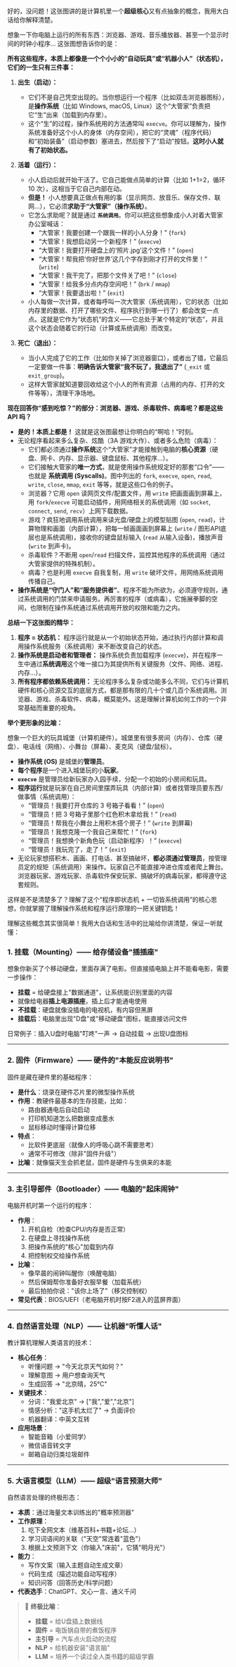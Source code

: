 好的，没问题！这张图讲的是计算机里一个**超级核心**又有点抽象的概念，我用大白话给你解释清楚。

想象一下你电脑上运行的所有东西：浏览器、游戏、音乐播放器、甚至一个显示时间的时钟小程序... 这张图想告诉你的是：

**所有这些程序，本质上都像是一个个小小的“自动玩具”或“机器小人”（状态机），它们的一生只有三件事：**

1.  **出生（启动）：**
    *   它们不是自己凭空出现的。当你想运行一个程序（比如双击浏览器图标），是**操作系统**（比如 Windows, macOS, Linux）这个“大管家”负责把它“生”出来（加载到内存里）。
    *   这个“生”的过程，操作系统用的方法通常叫 `execve`。你可以理解为，操作系统准备好这个小人的身体（内存空间），把它的“灵魂”（程序代码）和“初始装备”（启动参数）塞进去，然后按下了“启动”按钮。**这时小人就有了初始状态。**

2.  **活着（运行）：**
    *   小人启动后就开始干活了。它自己能做点简单的计算（比如 1+1=2，循环 10 次），这相当于它自己内部在动。
    *   **但是！** 小人想要真正做点有用的事（显示网页、放音乐、保存文件、联网...），它必须**求助于“大管家”（操作系统）**。
    *   它怎么求助呢？就是通过 **`系统调用`**。你可以把这些想象成小人对着大管家办公室喊话：
        *   “大管家！我要创建一个跟我一样的小人分身！” (`fork`)
        *   “大管家！我想启动另一个新程序！” (`execve`)
        *   “大管家！我要打开硬盘上的‘照片.jpg’这个文件！” (`open`)
        *   “大管家！帮我把‘你好世界’这几个字存到刚才打开的文件里！” (`write`)
        *   “大管家！我干完了，把那个文件关了吧！” (`close`)
        *   “大管家！给我多分点内存空间吧！” (`brk` / `mmap`)
        *   “大管家！我要退出啦！” (`exit`)
    *   小人每做一次计算，或者每呼叫一次大管家（系统调用），它的状态（比如内存里的数据、打开了哪些文件、程序执行到哪一行了）都会改变一点点。这就是它作为“状态机”的含义——它总处于某个特定的“状态”，并且这个状态会随着它的行动（计算或系统调用）而改变。

3.  **死亡（退出）：**
    *   当小人完成了它的工作（比如你关掉了浏览器窗口），或者出了错，它最后一定要做一件事：**明确告诉大管家“我不玩了，我退出了”** (`_exit` 或 `exit_group`)。
    *   这样大管家就知道要回收给这个小人的所有资源（占用的内存、打开的文件等等），清理干净场地。

**现在回答你“感到吃惊？”的部分：浏览器、游戏、杀毒软件、病毒呢？都是这些 API 吗？**

*   **是的！本质上都是！** 这就是这张图最想让你明白的“啊哈！”时刻。
*   无论程序看起来多么复杂、炫酷（3A 游戏大作）、或者多么危险（病毒）：
    *   它们都必须通过**操作系统**这个“大管家”才能接触到电脑的**核心资源**（硬盘、网卡、内存、显示器、键盘鼠标、其他程序...）。
    *   它们接触大管家的**唯一方式**，就是使用操作系统规定好的那套“口令”——也就是 **系统调用 (Syscalls)**。图中列出的 `fork`, `execve`, `open`, `read`, `write`, `close`, `mmap`, `exit` 等等，就是这些口令的例子。
    *   浏览器？它用 `open` 读网页文件/配置文件，用 `write` 把画面画到屏幕上，用 `fork`/`execve` 可能启动插件，用网络相关的系统调用（如 `socket`, `connect`, `send`, `recv`）上网下载数据。
    *   游戏？疯狂地调用系统调用来读光盘/硬盘上的模型贴图 (`open`, `read`)，计算物理和画面（内部计算），把每一帧画面画到屏幕上 (`write` / 图形API底层也是系统调用)，接收你的键盘鼠标输入 (`read` 从输入设备)，播放声音 (`write` 到声卡)。
    *   杀毒软件？不断用 `open`/`read` 扫描文件，监控其他程序的系统调用（通过大管家提供的特殊机制）。
    *   病毒？也是利用 `execve` 自我复制，用 `write` 破坏文件，用网络系统调用传播自己。
*   **操作系统是“守门人”和“服务提供者”**。程序不能为所欲为，必须遵守规则，通过系统调用的门禁来申请服务。再厉害的程序（或病毒），它施展拳脚的空间，也限制在操作系统通过系统调用开放的权限和能力之内。

**总结一下这张图的精华：**

1.  **程序 = 状态机：** 程序运行就是从一个初始状态开始，通过执行内部计算和调用操作系统服务（系统调用）来不断改变自己的状态。
2.  **操作系统是启动者和管理者：** 操作系统负责加载程序 (`execve`)，并在程序一生中通过**系统调用**这个唯一接口为其提供所有关键服务（文件、网络、进程、内存...）。
3.  **所有程序都依赖系统调用：** 无论程序多么复杂或功能多么不同，它们与计算机硬件和核心资源交互的底层方式，都是那有限的几十个或几百个系统调用。浏览器、游戏、杀毒软件、病毒，概莫能外。这是理解计算机如何工作的一个非常基础而重要的视角。

**举个更形象的比喻：**

想象一个巨大的玩具城堡（计算机硬件）。城堡里有很多房间（内存）、仓库（硬盘）、电话线（网络）、小舞台（屏幕）、麦克风（键盘/鼠标）。

*   **操作系统 (OS)** 是城堡的**管理员**。
*   **每个程序**是一个进入城堡玩的小**玩家**。
*   **`execve`** 是管理员给新玩家办入园手续，分配一个初始的小房间和玩具。
*   **程序运行**就是玩家在自己房间里摆弄玩具（内部计算）或者找管理员要东西/做事情（系统调用）：
    *   “管理员！我要打开仓库的 3 号箱子看看！” (`open`)
    *   “管理员！把 3 号箱子里那个红色积木拿给我！” (`read`)
    *   “管理员！帮我在小舞台上用积木搭个房子！” (`write` 到屏幕)
    *   “管理员！我想克隆一个我自己来帮忙！” (`fork`)
    *   “管理员！我想换个新角色玩（启动新程序）！” (`execve`)
    *   “管理员！我玩完了，走了！” (`exit`)
*   无论玩家想搭积木、画画、打电话、甚至搞破坏，**都必须通过管理员**，按管理员定的规矩（系统调用）来操作。玩家自己不能直接冲进仓库或者爬上舞台。浏览器玩家、游戏玩家、杀毒软件保安玩家、搞破坏的病毒玩家，都得遵守这套规则。

这样是不是清楚多了？理解了这个“程序即状态机 + 一切皆系统调用”的核心思想，你就掌握了理解操作系统和程序运行原理的一把关键钥匙！










理解这些概念其实很简单！我用大白话和生活中的比喻给你讲清楚，保证一听就懂：

### 1. 挂载（Mounting）—— 给存储设备"插插座"
想象你新买了个移动硬盘，里面存满了电影。但直接插电脑上并不能看电影，需要一步操作：
- **挂载** = 给硬盘接上"数据通道"，让系统能识别里面的内容
- 就像给电器**插上电源插座**，插上后才能通电使用
- **不挂载**：硬盘就像没插电的电视机，有内容但黑屏
- **挂载后**：电脑里出现"D盘"或"移动硬盘"图标，能直接访问文件

日常例子：插入U盘时电脑"叮咚"一声 → 自动挂载 → 出现U盘图标

---

### 2. 固件（Firmware）—— 硬件的"本能反应说明书"
固件是藏在硬件里的基础程序：
- **是什么**：烧录在硬件芯片里的微型操作系统
- **作用**：教硬件最基本的生存技能，比如：
  - 路由器通电后自动启动
  - 打印机知道怎么把数据变成墨水
  - 鼠标移动时懂得计算位移
- **特点**：
  - 比软件更底层（就像人的呼吸心跳不需要思考）
  - 通常不可修改（除非"固件升级"）
- **比喻**：就像猫天生会抓老鼠，固件是硬件与生俱来的本能

---

### 3. 主引导部件（Bootloader）—— 电脑的"起床闹钟"
电脑开机时第一个运行的程序：
- **作用**：
  1. 开机自检（检查CPU/内存是否正常）
  2. 在硬盘上寻找操作系统
  3. 把操作系统的"核心"加载到内存
  4. 把控制权交给操作系统
- **比喻**：
  - 像早晨的闹钟叫醒你（唤醒电脑）
  - 然后保姆帮你准备好衣服早餐（加载系统）
  - 最后拍拍你说："该你上场了"（移交控制权）
- **常见代表**：BIOS/UEFI（老电脑开机时按F2进入的蓝屏界面）

---

### 4. 自然语言处理（NLP）—— 让机器"听懂人话"
教计算机理解人类语言的技术：
- **核心任务**：
  - 听懂问题 → "今天北京天气如何？"
  - 理解意图 → 用户想查询天气
  - 生成回答 → "北京晴，25℃"
- **关键技术**：
  - 分词："我爱北京" → ["我","爱","北京"]
  - 情感分析："这手机太烂了" → 负面评价
  - 机器翻译：中英文互转
- **应用场景**：
  - 智能音箱（小爱同学）
  - 微信语音转文字
  - 邮箱自动归类垃圾邮件

---

### 5. 大语言模型（LLM）—— 超级"语言预测大师"
自然语言处理的终极形态：
- **本质**：通过海量文本训练出的"概率预测器"
- **工作原理**：
  1. 吃下全网文本（维基百科+书籍+论坛...）
  2. 学习词语间的关联（"天空"常连着"蓝色"）
  3. 根据上文预测下文（你输入"床前"，它猜"明月光"）
- **能力**：
  - 写作文案（输入主题自动生成文章）
  - 代码生成（描述功能自动写程序）
  - 知识问答（回答历史/科学问题）
- **代表选手**：ChatGPT、文心一言、通义千问

> 🤖 **终极比喻**：  
> - **挂载** = 给U盘插上数据线  
> - **固件** = 电饭锅自带的煮饭程序  
> - **主引导** = 汽车点火启动的流程  
> - **NLP** = 给机器安装"语言脑"  
> - **LLM** = 培养一个读过全人类书籍的超级学霸
